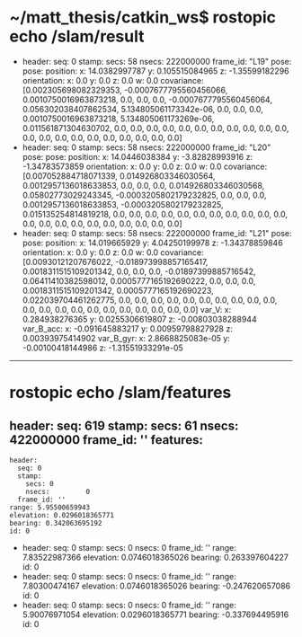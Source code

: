  # ~/matt_thesis/catkin_ws$ rostopic echo /slam/result

  - 
    header: 
      seq: 0
      stamp: 
        secs: 58
        nsecs: 222000000
      frame_id: "L19"
    pose: 
      pose: 
        position: 
          x: 14.0382997787
          y: 0.105515084965
          z: -1.35599182296
        orientation: 
          x: 0.0
          y: 0.0
          z: 0.0
          w: 0.0
      covariance: [0.002305698082329353, -0.0007677795560456066, 0.0010750016963873218, 0.0, 0.0, 0.0, -0.0007677795560456064, 0.056302038407862534, 5.134805061173342e-06, 0.0, 0.0, 0.0, 0.0010750016963873218, 5.134805061173269e-06, 0.011561871304630702, 0.0, 0.0, 0.0, 0.0, 0.0, 0.0, 0.0, 0.0, 0.0, 0.0, 0.0, 0.0, 0.0, 0.0, 0.0, 0.0, 0.0, 0.0, 0.0, 0.0, 0.0]
  - 
    header: 
      seq: 0
      stamp: 
        secs: 58
        nsecs: 222000000
      frame_id: "L20"
    pose: 
      pose: 
        position: 
          x: 14.0446038384
          y: -3.82828993916
          z: -1.34783573859
        orientation: 
          x: 0.0
          y: 0.0
          z: 0.0
          w: 0.0
      covariance: [0.007052884718071339, 0.014926803346030564, 0.0012957136018633853, 0.0, 0.0, 0.0, 0.014926803346030568, 0.05802773029243345, -0.0003205802179232825, 0.0, 0.0, 0.0, 0.0012957136018633853, -0.0003205802179232825, 0.015135254814819218, 0.0, 0.0, 0.0, 0.0, 0.0, 0.0, 0.0, 0.0, 0.0, 0.0, 0.0, 0.0, 0.0, 0.0, 0.0, 0.0, 0.0, 0.0, 0.0, 0.0, 0.0]
  - 
    header: 
      seq: 0
      stamp: 
        secs: 58
        nsecs: 222000000
      frame_id: "L21"
    pose: 
      pose: 
        position: 
          x: 14.019665929
          y: 4.04250199978
          z: -1.34378859846
        orientation: 
          x: 0.0
          y: 0.0
          z: 0.0
          w: 0.0
      covariance: [0.00930121207676022, -0.018973998857165417, 0.0018311515109201342, 0.0, 0.0, 0.0, -0.01897399885716542, 0.06411410382598012, 0.0005777165192690222, 0.0, 0.0, 0.0, 0.0018311515109201342, 0.0005777165192690223, 0.022039704461262775, 0.0, 0.0, 0.0, 0.0, 0.0, 0.0, 0.0, 0.0, 0.0, 0.0, 0.0, 0.0, 0.0, 0.0, 0.0, 0.0, 0.0, 0.0, 0.0, 0.0, 0.0]
var_V: 
  x: 0.284938276365
  y: 0.0255306619807
  z: -0.00803038288944
var_B_acc: 
  x: -0.091645883217
  y: 0.00959798827928
  z: 0.00393975414902
var_B_gyr: 
  x: 2.8668825083e-05
  y: -0.00100418144986
  z: -1.31551933291e-05
---
# rostopic echo /slam/features
  
header: 
  seq: 619
  stamp: 
    secs: 61
    nsecs: 422000000
  frame_id: ''
features: 
  - 
    header: 
      seq: 0
      stamp: 
        secs: 0
        nsecs:         0
      frame_id: ''
    range: 5.95500659943
    elevation: 0.0296018365771
    bearing: 0.342063695192
    id: 0
  - 
    header: 
      seq: 0
      stamp: 
        secs: 0
        nsecs:         0
      frame_id: ''
    range: 7.83522987366
    elevation: 0.0746018365026
    bearing: 0.263397604227
    id: 0
  - 
    header: 
      seq: 0
      stamp: 
        secs: 0
        nsecs:         0
      frame_id: ''
    range: 7.80300474167
    elevation: 0.0746018365026
    bearing: -0.247620657086
    id: 0
  - 
    header: 
      seq: 0
      stamp: 
        secs: 0
        nsecs:         0
      frame_id: ''
    range: 5.90076971054
    elevation: 0.0296018365771
    bearing: -0.337694495916
    id: 0
